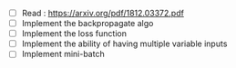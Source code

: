 - [ ] Read : https://arxiv.org/pdf/1812.03372.pdf
- [ ] Implement the backpropagate algo
- [ ] Implement the loss function
- [ ] Implement the ability of having multiple variable inputs
- [ ] Implement mini-batch
